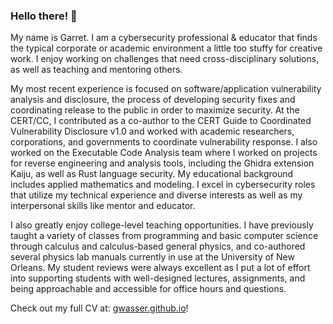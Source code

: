 ### Hello there! 👋

My name is Garret. I am a cybersecurity professional & educator that finds the typical corporate or academic environment a little too stuffy for creative work. I enjoy working on challenges that need cross-disciplinary solutions, as well as teaching and mentoring others.

My most recent experience is focused on software/application vulnerability analysis and disclosure, the process of developing security fixes and coordinating release to the public in order to maximize security. At the CERT/CC, I contributed as a co-author to the CERT Guide to Coordinated Vulnerability Disclosure v1.0 and worked with academic researchers, corporations, and governments to coordinate vulnerability response. I also worked on the Executable Code Analysis team where I worked on projects for reverse engineering and analysis tools, including the Ghidra extension Kaiju, as well as Rust language security. My educational background includes applied mathematics and modeling. I excel in cybersecurity roles that utilize my technical experience and diverse interests as well as my interpersonal skills like mentor and educator.

I also greatly enjoy college-level teaching opportunities. I have previously taught a variety of classes from programming and basic computer science through calculus and calculus-based general physics, and co-authored several physics lab manuals currently in use at the University of New Orleans. My student reviews were always excellent as I put a lot of effort into supporting students with well-designed lectures, assignments, and being approachable and accessible for office hours and questions.

Check out my full CV at: [gwasser.github.io](https://gwasser.github.io)!

<!--
**gwasser/gwasser** is a ✨ _special_ ✨ repository because its `README.md` (this file) appears on your GitHub profile.

Here are some ideas to get you started:

- 🔭 I’m currently working on ...
- 🌱 I’m currently learning ...
- 👯 I’m looking to collaborate on ...
- 🤔 I’m looking for help with ...
- 💬 Ask me about ...
- 📫 How to reach me: ...
- 😄 Pronouns: ...
- ⚡ Fun fact: ...
-->
